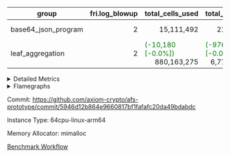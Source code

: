 | group | fri.log_blowup | total_cells_used | total_cycles | total_proof_time_ms |
| --- | --- | --- | --- | --- |
| base64_json_program | <div style='text-align: right'>2</div>  | <div style='text-align: right'>15,111,492</div>  | <div style='text-align: right'>217,347</div>  | <span style="color: green">(-11.0 [-0.4%])</span> <div style='text-align: right'>2,637.0</div>  |
| leaf_aggregation | <div style='text-align: right'>2</div>  | <span style="color: green">(-10,180 [-0.0%])</span> <div style='text-align: right'>880,163,275</div>  | <span style="color: green">(-976 [-0.0%])</span> <div style='text-align: right'>6,773,643</div>  | <span style="color: red">(+260.0 [+0.5%])</span> <div style='text-align: right'>50,273.0</div>  |


<details>
<summary>Detailed Metrics</summary>

| group | commit_exe_time_ms | execute_and_trace_gen_time_ms | execute_time_ms | fri.log_blowup | keygen_time_ms | num_segments | total_cells_used | total_cycles | total_proof_time_ms |
| --- | --- | --- | --- | --- | --- | --- | --- | --- | --- |
| base64_json_program | <div style='text-align: right'>13.0</div>  | <span style="color: green">(-3.0 [-0.6%])</span> <div style='text-align: right'>504.0</div>  | <span style="color: red">(+2.0 [+0.6%])</span> <div style='text-align: right'>317.0</div>  | <div style='text-align: right'>2</div>  | <span style="color: green">(-4.0 [-1.7%])</span> <div style='text-align: right'>233.0</div>  | <div style='text-align: right'>1</div>  | <div style='text-align: right'>15,111,492</div>  | <div style='text-align: right'>217,347</div>  | <span style="color: green">(-11.0 [-0.4%])</span> <div style='text-align: right'>2,637.0</div>  |
| leaf_aggregation |  |  |  | <div style='text-align: right'>2</div>  |  |  | <span style="color: green">(-10,180 [-0.0%])</span> <div style='text-align: right'>880,163,275</div>  | <span style="color: green">(-976 [-0.0%])</span> <div style='text-align: right'>6,773,643</div>  | <span style="color: red">(+260.0 [+0.5%])</span> <div style='text-align: right'>50,273.0</div>  |

| group | air_name | constraints | interactions | quotient_deg |
| --- | --- | --- | --- | --- |
| base64_json_program | ProgramAir | <div style='text-align: right'>4</div>  | <div style='text-align: right'>1</div>  | <div style='text-align: right'>1</div>  |
| base64_json_program | VmConnectorAir | <div style='text-align: right'>9</div>  | <div style='text-align: right'>3</div>  | <div style='text-align: right'>2</div>  |
| base64_json_program | PersistentBoundaryAir<8> | <div style='text-align: right'>6</div>  | <div style='text-align: right'>3</div>  | <div style='text-align: right'>2</div>  |
| base64_json_program | MemoryMerkleAir<8> | <div style='text-align: right'>40</div>  | <div style='text-align: right'>4</div>  | <div style='text-align: right'>2</div>  |
| base64_json_program | AccessAdapterAir<2> | <div style='text-align: right'>14</div>  | <div style='text-align: right'>5</div>  | <div style='text-align: right'>2</div>  |
| base64_json_program | AccessAdapterAir<4> | <div style='text-align: right'>14</div>  | <div style='text-align: right'>5</div>  | <div style='text-align: right'>2</div>  |
| base64_json_program | AccessAdapterAir<8> | <div style='text-align: right'>14</div>  | <div style='text-align: right'>5</div>  | <div style='text-align: right'>2</div>  |
| base64_json_program | AccessAdapterAir<16> | <div style='text-align: right'>14</div>  | <div style='text-align: right'>5</div>  | <div style='text-align: right'>2</div>  |
| base64_json_program | AccessAdapterAir<32> | <div style='text-align: right'>14</div>  | <div style='text-align: right'>5</div>  | <div style='text-align: right'>2</div>  |
| base64_json_program | AccessAdapterAir<64> | <div style='text-align: right'>14</div>  | <div style='text-align: right'>5</div>  | <div style='text-align: right'>2</div>  |
| base64_json_program | KeccakVmAir | <div style='text-align: right'>4,571</div>  | <div style='text-align: right'>321</div>  | <div style='text-align: right'>2</div>  |
| base64_json_program | VmAirWrapper<Rv32HintStoreAdapterAir, Rv32HintStoreCoreAir> | <div style='text-align: right'>17</div>  | <div style='text-align: right'>15</div>  | <div style='text-align: right'>2</div>  |
| base64_json_program | VmAirWrapper<Rv32MultAdapterAir, DivRemCoreAir<4, 8> | <div style='text-align: right'>88</div>  | <div style='text-align: right'>25</div>  | <div style='text-align: right'>2</div>  |
| base64_json_program | VmAirWrapper<Rv32MultAdapterAir, MulHCoreAir<4, 8> | <div style='text-align: right'>38</div>  | <div style='text-align: right'>24</div>  | <div style='text-align: right'>2</div>  |
| base64_json_program | VmAirWrapper<Rv32MultAdapterAir, MultiplicationCoreAir<4, 8> | <div style='text-align: right'>26</div>  | <div style='text-align: right'>19</div>  | <div style='text-align: right'>2</div>  |
| base64_json_program | RangeTupleCheckerAir<2> | <div style='text-align: right'>4</div>  | <div style='text-align: right'>1</div>  | <div style='text-align: right'>1</div>  |
| base64_json_program | VmAirWrapper<Rv32RdWriteAdapterAir, Rv32AuipcCoreAir> | <div style='text-align: right'>15</div>  | <div style='text-align: right'>11</div>  | <div style='text-align: right'>2</div>  |
| base64_json_program | VmAirWrapper<Rv32JalrAdapterAir, Rv32JalrCoreAir> | <div style='text-align: right'>20</div>  | <div style='text-align: right'>16</div>  | <div style='text-align: right'>2</div>  |
| base64_json_program | VmAirWrapper<Rv32CondRdWriteAdapterAir, Rv32JalLuiCoreAir> | <div style='text-align: right'>22</div>  | <div style='text-align: right'>10</div>  | <div style='text-align: right'>2</div>  |
| base64_json_program | VmAirWrapper<Rv32BranchAdapterAir, BranchLessThanCoreAir<4, 8> | <div style='text-align: right'>41</div>  | <div style='text-align: right'>13</div>  | <div style='text-align: right'>2</div>  |
| base64_json_program | VmAirWrapper<Rv32BranchAdapterAir, BranchEqualCoreAir<4> | <div style='text-align: right'>25</div>  | <div style='text-align: right'>11</div>  | <div style='text-align: right'>2</div>  |
| base64_json_program | VmAirWrapper<Rv32LoadStoreAdapterAir, LoadSignExtendCoreAir<4, 8> | <div style='text-align: right'>33</div>  | <div style='text-align: right'>18</div>  | <div style='text-align: right'>2</div>  |
| base64_json_program | VmAirWrapper<Rv32LoadStoreAdapterAir, LoadStoreCoreAir<4> | <div style='text-align: right'>38</div>  | <div style='text-align: right'>17</div>  | <div style='text-align: right'>2</div>  |
| base64_json_program | VmAirWrapper<Rv32BaseAluAdapterAir, ShiftCoreAir<4, 8> | <div style='text-align: right'>90</div>  | <div style='text-align: right'>23</div>  | <div style='text-align: right'>2</div>  |
| base64_json_program | VmAirWrapper<Rv32BaseAluAdapterAir, LessThanCoreAir<4, 8> | <div style='text-align: right'>39</div>  | <div style='text-align: right'>17</div>  | <div style='text-align: right'>2</div>  |
| base64_json_program | VmAirWrapper<Rv32BaseAluAdapterAir, BaseAluCoreAir<4, 8> | <div style='text-align: right'>43</div>  | <div style='text-align: right'>19</div>  | <div style='text-align: right'>2</div>  |
| base64_json_program | BitwiseOperationLookupAir<8> | <div style='text-align: right'>4</div>  | <div style='text-align: right'>2</div>  | <div style='text-align: right'>2</div>  |
| base64_json_program | PhantomAir | <div style='text-align: right'>5</div>  | <div style='text-align: right'>3</div>  | <div style='text-align: right'>2</div>  |
| base64_json_program | Poseidon2VmAir<BabyBearParameters> | <div style='text-align: right'>525</div>  | <div style='text-align: right'>32</div>  | <div style='text-align: right'>2</div>  |
| base64_json_program | VariableRangeCheckerAir | <div style='text-align: right'>4</div>  | <div style='text-align: right'>1</div>  | <div style='text-align: right'>1</div>  |

| group | chip_name | rows_used |
| --- | --- | --- |
| base64_json_program | ProgramChip | <div style='text-align: right'>19,570</div>  |
| base64_json_program | VmConnectorAir | <div style='text-align: right'>2</div>  |
| base64_json_program | Boundary | <div style='text-align: right'>5,176</div>  |
| base64_json_program | Merkle | <div style='text-align: right'>5,516</div>  |
| base64_json_program | AccessAdapter<8> | <div style='text-align: right'>5,176</div>  |
| base64_json_program | <Rv32HintStoreAdapterAir,Rv32HintStoreCoreAir> | <div style='text-align: right'>1,563</div>  |
| base64_json_program | <Rv32MultAdapterAir,MulHCoreAir<4, 8>> | <div style='text-align: right'>86</div>  |
| base64_json_program | <Rv32MultAdapterAir,MultiplicationCoreAir<4, 8>> | <div style='text-align: right'>116</div>  |
| base64_json_program | RangeTupleCheckerAir<2> | <div style='text-align: right'>524,288</div>  |
| base64_json_program | <Rv32RdWriteAdapterAir,Rv32AuipcCoreAir> | <div style='text-align: right'>1,331</div>  |
| base64_json_program | <Rv32JalrAdapterAir,Rv32JalrCoreAir> | <div style='text-align: right'>2,940</div>  |
| base64_json_program | <Rv32CondRdWriteAdapterAir,Rv32JalLuiCoreAir> | <div style='text-align: right'>5,003</div>  |
| base64_json_program | <Rv32BranchAdapterAir,BranchLessThanCoreAir<4, 8>> | <div style='text-align: right'>16,738</div>  |
| base64_json_program | <Rv32BranchAdapterAir,BranchEqualCoreAir<4>> | <div style='text-align: right'>27,336</div>  |
| base64_json_program | <Rv32LoadStoreAdapterAir,LoadSignExtendCoreAir<4, 8>> | <div style='text-align: right'>1,236</div>  |
| base64_json_program | <Rv32LoadStoreAdapterAir,LoadStoreCoreAir<4>> | <div style='text-align: right'>55,121</div>  |
| base64_json_program | <Rv32BaseAluAdapterAir,ShiftCoreAir<4, 8>> | <div style='text-align: right'>16,188</div>  |
| base64_json_program | <Rv32BaseAluAdapterAir,LessThanCoreAir<4, 8>> | <div style='text-align: right'>575</div>  |
| base64_json_program | <Rv32BaseAluAdapterAir,BaseAluCoreAir<4, 8>> | <div style='text-align: right'>89,109</div>  |
| base64_json_program | BitwiseOperationLookupAir<8> | <div style='text-align: right'>65,536</div>  |
| base64_json_program | PhantomAir | <div style='text-align: right'>5</div>  |
| base64_json_program | Poseidon2VmAir<BabyBearParameters> | <div style='text-align: right'>10,692</div>  |
| base64_json_program | VariableRangeCheckerAir | <div style='text-align: right'>262,144</div>  |

| group | dsl_ir | opcode | frequency |
| --- | --- | --- | --- |
| base64_json_program |  | ADD | <div style='text-align: right'>69,773</div>  |
| base64_json_program |  | AND | <div style='text-align: right'>10,124</div>  |
| base64_json_program |  | AUIPC | <div style='text-align: right'>1,331</div>  |
| base64_json_program |  | BEQ | <div style='text-align: right'>15,568</div>  |
| base64_json_program |  | BGE | <div style='text-align: right'>703</div>  |
| base64_json_program |  | BGEU | <div style='text-align: right'>6,863</div>  |
| base64_json_program |  | BLT | <div style='text-align: right'>3,354</div>  |
| base64_json_program |  | BLTU | <div style='text-align: right'>5,818</div>  |
| base64_json_program |  | BNE | <div style='text-align: right'>11,768</div>  |
| base64_json_program |  | HINT_STOREW | <div style='text-align: right'>1,563</div>  |
| base64_json_program |  | JAL | <div style='text-align: right'>3,685</div>  |
| base64_json_program |  | JALR | <div style='text-align: right'>2,940</div>  |
| base64_json_program |  | LOADB | <div style='text-align: right'>1,236</div>  |
| base64_json_program |  | LOADBU | <div style='text-align: right'>23,858</div>  |
| base64_json_program |  | LOADHU | <div style='text-align: right'>3</div>  |
| base64_json_program |  | LOADW | <div style='text-align: right'>13,465</div>  |
| base64_json_program |  | LUI | <div style='text-align: right'>1,318</div>  |
| base64_json_program |  | MUL | <div style='text-align: right'>116</div>  |
| base64_json_program |  | MULHU | <div style='text-align: right'>86</div>  |
| base64_json_program |  | OR | <div style='text-align: right'>7,608</div>  |
| base64_json_program |  | PHANTOM | <div style='text-align: right'>5</div>  |
| base64_json_program |  | SLL | <div style='text-align: right'>7,118</div>  |
| base64_json_program |  | SLT | <div style='text-align: right'>5</div>  |
| base64_json_program |  | SLTU | <div style='text-align: right'>570</div>  |
| base64_json_program |  | SRA | <div style='text-align: right'>8</div>  |
| base64_json_program |  | SRL | <div style='text-align: right'>9,062</div>  |
| base64_json_program |  | STOREB | <div style='text-align: right'>5,133</div>  |
| base64_json_program |  | STOREH | <div style='text-align: right'>10</div>  |
| base64_json_program |  | STOREW | <div style='text-align: right'>12,652</div>  |
| base64_json_program |  | SUB | <div style='text-align: right'>1,416</div>  |
| base64_json_program |  | XOR | <div style='text-align: right'>188</div>  |

| group | air_name | dsl_ir | opcode | cells_used |
| --- | --- | --- | --- | --- |
| base64_json_program | <Rv32BaseAluAdapterAir,BaseAluCoreAir<4, 8>> |  | ADD | <div style='text-align: right'>2,511,828</div>  |
| base64_json_program | AccessAdapter<8> |  | ADD | <div style='text-align: right'>85</div>  |
| base64_json_program | Boundary |  | ADD | <div style='text-align: right'>200</div>  |
| base64_json_program | Merkle |  | ADD | <div style='text-align: right'>128</div>  |
| base64_json_program | <Rv32BaseAluAdapterAir,BaseAluCoreAir<4, 8>> |  | AND | <div style='text-align: right'>364,464</div>  |
| base64_json_program | <Rv32RdWriteAdapterAir,Rv32AuipcCoreAir> |  | AUIPC | <div style='text-align: right'>27,951</div>  |
| base64_json_program | AccessAdapter<8> |  | AUIPC | <div style='text-align: right'>51</div>  |
| base64_json_program | Boundary |  | AUIPC | <div style='text-align: right'>120</div>  |
| base64_json_program | Merkle |  | AUIPC | <div style='text-align: right'>3,520</div>  |
| base64_json_program | <Rv32BranchAdapterAir,BranchEqualCoreAir<4>> |  | BEQ | <div style='text-align: right'>404,768</div>  |
| base64_json_program | <Rv32BranchAdapterAir,BranchLessThanCoreAir<4, 8>> |  | BGE | <div style='text-align: right'>22,496</div>  |
| base64_json_program | <Rv32BranchAdapterAir,BranchLessThanCoreAir<4, 8>> |  | BGEU | <div style='text-align: right'>219,616</div>  |
| base64_json_program | <Rv32BranchAdapterAir,BranchLessThanCoreAir<4, 8>> |  | BLT | <div style='text-align: right'>107,328</div>  |
| base64_json_program | <Rv32BranchAdapterAir,BranchLessThanCoreAir<4, 8>> |  | BLTU | <div style='text-align: right'>186,176</div>  |
| base64_json_program | <Rv32BranchAdapterAir,BranchEqualCoreAir<4>> |  | BNE | <div style='text-align: right'>305,968</div>  |
| base64_json_program | <Rv32HintStoreAdapterAir,Rv32HintStoreCoreAir> |  | HINT_STOREW | <div style='text-align: right'>40,638</div>  |
| base64_json_program | AccessAdapter<8> |  | HINT_STOREW | <div style='text-align: right'>13,277</div>  |
| base64_json_program | Boundary |  | HINT_STOREW | <div style='text-align: right'>31,240</div>  |
| base64_json_program | Merkle |  | HINT_STOREW | <div style='text-align: right'>49,984</div>  |
| base64_json_program | <Rv32CondRdWriteAdapterAir,Rv32JalLuiCoreAir> |  | JAL | <div style='text-align: right'>66,330</div>  |
| base64_json_program | <Rv32JalrAdapterAir,Rv32JalrCoreAir> |  | JALR | <div style='text-align: right'>82,320</div>  |
| base64_json_program | <Rv32LoadStoreAdapterAir,LoadSignExtendCoreAir<4, 8>> |  | LOADB | <div style='text-align: right'>43,260</div>  |
| base64_json_program | <Rv32LoadStoreAdapterAir,LoadStoreCoreAir<4>> |  | LOADBU | <div style='text-align: right'>954,320</div>  |
| base64_json_program | AccessAdapter<8> |  | LOADBU | <div style='text-align: right'>2,839</div>  |
| base64_json_program | Boundary |  | LOADBU | <div style='text-align: right'>6,680</div>  |
| base64_json_program | Merkle |  | LOADBU | <div style='text-align: right'>12,032</div>  |
| base64_json_program | <Rv32LoadStoreAdapterAir,LoadStoreCoreAir<4>> |  | LOADHU | <div style='text-align: right'>120</div>  |
| base64_json_program | <Rv32LoadStoreAdapterAir,LoadStoreCoreAir<4>> |  | LOADW | <div style='text-align: right'>538,600</div>  |
| base64_json_program | AccessAdapter<8> |  | LOADW | <div style='text-align: right'>1,921</div>  |
| base64_json_program | Boundary |  | LOADW | <div style='text-align: right'>4,520</div>  |
| base64_json_program | Merkle |  | LOADW | <div style='text-align: right'>12,352</div>  |
| base64_json_program | <Rv32CondRdWriteAdapterAir,Rv32JalLuiCoreAir> |  | LUI | <div style='text-align: right'>23,724</div>  |
| base64_json_program | AccessAdapter<8> |  | LUI | <div style='text-align: right'>17</div>  |
| base64_json_program | Boundary |  | LUI | <div style='text-align: right'>40</div>  |
| base64_json_program | <Rv32MultAdapterAir,MultiplicationCoreAir<4, 8>> |  | MUL | <div style='text-align: right'>3,596</div>  |
| base64_json_program | <Rv32MultAdapterAir,MulHCoreAir<4, 8>> |  | MULHU | <div style='text-align: right'>3,354</div>  |
| base64_json_program | <Rv32BaseAluAdapterAir,BaseAluCoreAir<4, 8>> |  | OR | <div style='text-align: right'>273,888</div>  |
| base64_json_program | PhantomAir |  | PHANTOM | <div style='text-align: right'>30</div>  |
| base64_json_program | <Rv32BaseAluAdapterAir,ShiftCoreAir<4, 8>> |  | SLL | <div style='text-align: right'>377,254</div>  |
| base64_json_program | <Rv32BaseAluAdapterAir,LessThanCoreAir<4, 8>> |  | SLT | <div style='text-align: right'>185</div>  |
| base64_json_program | <Rv32BaseAluAdapterAir,LessThanCoreAir<4, 8>> |  | SLTU | <div style='text-align: right'>21,090</div>  |
| base64_json_program | AccessAdapter<8> |  | SLTU | <div style='text-align: right'>17</div>  |
| base64_json_program | Boundary |  | SLTU | <div style='text-align: right'>40</div>  |
| base64_json_program | <Rv32BaseAluAdapterAir,ShiftCoreAir<4, 8>> |  | SRA | <div style='text-align: right'>424</div>  |
| base64_json_program | <Rv32BaseAluAdapterAir,ShiftCoreAir<4, 8>> |  | SRL | <div style='text-align: right'>480,286</div>  |
| base64_json_program | <Rv32LoadStoreAdapterAir,LoadStoreCoreAir<4>> |  | STOREB | <div style='text-align: right'>205,320</div>  |
| base64_json_program | AccessAdapter<8> |  | STOREB | <div style='text-align: right'>10,472</div>  |
| base64_json_program | Boundary |  | STOREB | <div style='text-align: right'>24,640</div>  |
| base64_json_program | Merkle |  | STOREB | <div style='text-align: right'>39,488</div>  |
| base64_json_program | <Rv32LoadStoreAdapterAir,LoadStoreCoreAir<4>> |  | STOREH | <div style='text-align: right'>400</div>  |
| base64_json_program | AccessAdapter<8> |  | STOREH | <div style='text-align: right'>17</div>  |
| base64_json_program | Boundary |  | STOREH | <div style='text-align: right'>40</div>  |
| base64_json_program | <Rv32LoadStoreAdapterAir,LoadStoreCoreAir<4>> |  | STOREW | <div style='text-align: right'>506,080</div>  |
| base64_json_program | AccessAdapter<8> |  | STOREW | <div style='text-align: right'>15,300</div>  |
| base64_json_program | Boundary |  | STOREW | <div style='text-align: right'>36,000</div>  |
| base64_json_program | Merkle |  | STOREW | <div style='text-align: right'>58,944</div>  |
| base64_json_program | <Rv32BaseAluAdapterAir,BaseAluCoreAir<4, 8>> |  | SUB | <div style='text-align: right'>50,976</div>  |
| base64_json_program | <Rv32BaseAluAdapterAir,BaseAluCoreAir<4, 8>> |  | XOR | <div style='text-align: right'>6,768</div>  |

| group | air_name | segment | cells | constraints | interactions | main_cols | perm_cols | prep_cols | quotient_deg | rows |
| --- | --- | --- | --- | --- | --- | --- | --- | --- | --- | --- |
| base64_json_program | ProgramAir | 0 | <div style='text-align: right'>589,824</div>  |  |  | <div style='text-align: right'>10</div>  | <div style='text-align: right'>8</div>  |  |  | <div style='text-align: right'>32,768</div>  |
| base64_json_program | VmConnectorAir | 0 | <div style='text-align: right'>32</div>  |  |  | <div style='text-align: right'>4</div>  | <div style='text-align: right'>12</div>  | <div style='text-align: right'>1</div>  |  | <div style='text-align: right'>2</div>  |
| base64_json_program | PersistentBoundaryAir<8> | 0 | <div style='text-align: right'>262,144</div>  |  |  | <div style='text-align: right'>20</div>  | <div style='text-align: right'>12</div>  |  |  | <div style='text-align: right'>8,192</div>  |
| base64_json_program | MemoryMerkleAir<8> | 0 | <div style='text-align: right'>425,984</div>  |  |  | <div style='text-align: right'>32</div>  | <div style='text-align: right'>20</div>  |  |  | <div style='text-align: right'>8,192</div>  |
| base64_json_program | AccessAdapterAir<8> | 0 | <div style='text-align: right'>335,872</div>  |  |  | <div style='text-align: right'>17</div>  | <div style='text-align: right'>24</div>  |  |  | <div style='text-align: right'>8,192</div>  |
| base64_json_program | KeccakVmAir | 0 | <div style='text-align: right'>4,452</div>  |  |  | <div style='text-align: right'>3,164</div>  | <div style='text-align: right'>1,288</div>  |  |  | <div style='text-align: right'>1</div>  |
| base64_json_program | VmAirWrapper<Rv32HintStoreAdapterAir, Rv32HintStoreCoreAir> | 0 | <div style='text-align: right'>126,976</div>  |  |  | <div style='text-align: right'>26</div>  | <div style='text-align: right'>36</div>  |  |  | <div style='text-align: right'>2,048</div>  |
| base64_json_program | VmAirWrapper<Rv32MultAdapterAir, MulHCoreAir<4, 8> | 0 | <div style='text-align: right'>17,792</div>  |  |  | <div style='text-align: right'>39</div>  | <div style='text-align: right'>100</div>  |  |  | <div style='text-align: right'>128</div>  |
| base64_json_program | VmAirWrapper<Rv32MultAdapterAir, MultiplicationCoreAir<4, 8> | 0 | <div style='text-align: right'>14,208</div>  |  |  | <div style='text-align: right'>31</div>  | <div style='text-align: right'>80</div>  |  |  | <div style='text-align: right'>128</div>  |
| base64_json_program | RangeTupleCheckerAir<2> | 0 | <div style='text-align: right'>4,718,592</div>  |  |  | <div style='text-align: right'>1</div>  | <div style='text-align: right'>8</div>  | <div style='text-align: right'>2</div>  |  | <div style='text-align: right'>524,288</div>  |
| base64_json_program | VmAirWrapper<Rv32RdWriteAdapterAir, Rv32AuipcCoreAir> | 0 | <div style='text-align: right'>100,352</div>  |  |  | <div style='text-align: right'>21</div>  | <div style='text-align: right'>28</div>  |  |  | <div style='text-align: right'>2,048</div>  |
| base64_json_program | VmAirWrapper<Rv32JalrAdapterAir, Rv32JalrCoreAir> | 0 | <div style='text-align: right'>262,144</div>  |  |  | <div style='text-align: right'>28</div>  | <div style='text-align: right'>36</div>  |  |  | <div style='text-align: right'>4,096</div>  |
| base64_json_program | VmAirWrapper<Rv32CondRdWriteAdapterAir, Rv32JalLuiCoreAir> | 0 | <div style='text-align: right'>507,904</div>  |  |  | <div style='text-align: right'>18</div>  | <div style='text-align: right'>44</div>  |  |  | <div style='text-align: right'>8,192</div>  |
| base64_json_program | VmAirWrapper<Rv32BranchAdapterAir, BranchLessThanCoreAir<4, 8> | 0 | <div style='text-align: right'>2,883,584</div>  |  |  | <div style='text-align: right'>32</div>  | <div style='text-align: right'>56</div>  |  |  | <div style='text-align: right'>32,768</div>  |
| base64_json_program | VmAirWrapper<Rv32BranchAdapterAir, BranchEqualCoreAir<4> | 0 | <div style='text-align: right'>2,424,832</div>  |  |  | <div style='text-align: right'>26</div>  | <div style='text-align: right'>48</div>  |  |  | <div style='text-align: right'>32,768</div>  |
| base64_json_program | VmAirWrapper<Rv32LoadStoreAdapterAir, LoadSignExtendCoreAir<4, 8> | 0 | <div style='text-align: right'>227,328</div>  |  |  | <div style='text-align: right'>35</div>  | <div style='text-align: right'>76</div>  |  |  | <div style='text-align: right'>2,048</div>  |
| base64_json_program | VmAirWrapper<Rv32LoadStoreAdapterAir, LoadStoreCoreAir<4> | 0 | <div style='text-align: right'>7,340,032</div>  |  |  | <div style='text-align: right'>40</div>  | <div style='text-align: right'>72</div>  |  |  | <div style='text-align: right'>65,536</div>  |
| base64_json_program | VmAirWrapper<Rv32BaseAluAdapterAir, ShiftCoreAir<4, 8> | 0 | <div style='text-align: right'>1,720,320</div>  |  |  | <div style='text-align: right'>53</div>  | <div style='text-align: right'>52</div>  |  |  | <div style='text-align: right'>16,384</div>  |
| base64_json_program | VmAirWrapper<Rv32BaseAluAdapterAir, LessThanCoreAir<4, 8> | 0 | <div style='text-align: right'>78,848</div>  |  |  | <div style='text-align: right'>37</div>  | <div style='text-align: right'>40</div>  |  |  | <div style='text-align: right'>1,024</div>  |
| base64_json_program | VmAirWrapper<Rv32BaseAluAdapterAir, BaseAluCoreAir<4, 8> | 0 | <div style='text-align: right'>15,204,352</div>  |  |  | <div style='text-align: right'>36</div>  | <div style='text-align: right'>80</div>  |  |  | <div style='text-align: right'>131,072</div>  |
| base64_json_program | BitwiseOperationLookupAir<8> | 0 | <div style='text-align: right'>655,360</div>  |  |  | <div style='text-align: right'>2</div>  | <div style='text-align: right'>8</div>  | <div style='text-align: right'>3</div>  |  | <div style='text-align: right'>65,536</div>  |
| base64_json_program | PhantomAir | 0 | <div style='text-align: right'>144</div>  |  |  | <div style='text-align: right'>6</div>  | <div style='text-align: right'>12</div>  |  |  | <div style='text-align: right'>8</div>  |
| base64_json_program | Poseidon2VmAir<BabyBearParameters> | 0 | <div style='text-align: right'>10,272,768</div>  |  |  | <div style='text-align: right'>559</div>  | <div style='text-align: right'>68</div>  |  |  | <div style='text-align: right'>16,384</div>  |
| base64_json_program | VariableRangeCheckerAir | 0 | <div style='text-align: right'>2,359,296</div>  |  |  | <div style='text-align: right'>1</div>  | <div style='text-align: right'>8</div>  | <div style='text-align: right'>2</div>  |  | <div style='text-align: right'>262,144</div>  |
| leaf_aggregation | ProgramAir | 0 | <div style='text-align: right'>9,437,184</div>  | <div style='text-align: right'>4</div>  | <div style='text-align: right'>1</div>  | <div style='text-align: right'>10</div>  | <div style='text-align: right'>8</div>  |  | <div style='text-align: right'>1</div>  | <div style='text-align: right'>524,288</div>  |
| leaf_aggregation | VmConnectorAir | 0 | <div style='text-align: right'>24</div>  | <div style='text-align: right'>8</div>  | <div style='text-align: right'>3</div>  | <div style='text-align: right'>4</div>  | <div style='text-align: right'>8</div>  | <div style='text-align: right'>1</div>  | <div style='text-align: right'>4</div>  | <div style='text-align: right'>2</div>  |
| leaf_aggregation | PersistentBoundaryAir<8> | 0 | <div style='text-align: right'>14,680,064</div>  | <div style='text-align: right'>5</div>  | <div style='text-align: right'>3</div>  | <div style='text-align: right'>20</div>  | <div style='text-align: right'>8</div>  |  | <div style='text-align: right'>4</div>  | <div style='text-align: right'>524,288</div>  |
| leaf_aggregation | MemoryMerkleAir<8> | 0 | <div style='text-align: right'>46,137,344</div>  | <div style='text-align: right'>38</div>  | <div style='text-align: right'>4</div>  | <div style='text-align: right'>32</div>  | <div style='text-align: right'>12</div>  |  | <div style='text-align: right'>4</div>  | <div style='text-align: right'>1,048,576</div>  |
| leaf_aggregation | AccessAdapterAir<2> | 0 | <div style='text-align: right'>56,623,104</div>  | <div style='text-align: right'>12</div>  | <div style='text-align: right'>5</div>  | <div style='text-align: right'>11</div>  | <div style='text-align: right'>16</div>  |  | <div style='text-align: right'>4</div>  | <div style='text-align: right'>2,097,152</div>  |
| leaf_aggregation | AccessAdapterAir<4> | 0 | <div style='text-align: right'>30,408,704</div>  | <div style='text-align: right'>12</div>  | <div style='text-align: right'>5</div>  | <div style='text-align: right'>13</div>  | <div style='text-align: right'>16</div>  |  | <div style='text-align: right'>4</div>  | <div style='text-align: right'>1,048,576</div>  |
| leaf_aggregation | AccessAdapterAir<8> | 0 | <div style='text-align: right'>17,301,504</div>  | <div style='text-align: right'>12</div>  | <div style='text-align: right'>5</div>  | <div style='text-align: right'>17</div>  | <div style='text-align: right'>16</div>  |  | <div style='text-align: right'>4</div>  | <div style='text-align: right'>524,288</div>  |
| leaf_aggregation | Poseidon2VmAir<BabyBearParameters> | 0 | <div style='text-align: right'>623,902,720</div>  | <div style='text-align: right'>517</div>  | <div style='text-align: right'>32</div>  | <div style='text-align: right'>559</div>  | <div style='text-align: right'>36</div>  |  | <div style='text-align: right'>4</div>  | <div style='text-align: right'>1,048,576</div>  |
| leaf_aggregation | FriReducedOpeningAir | 0 | <div style='text-align: right'>146,800,640</div>  | <div style='text-align: right'>59</div>  | <div style='text-align: right'>35</div>  | <div style='text-align: right'>64</div>  | <div style='text-align: right'>76</div>  |  | <div style='text-align: right'>4</div>  | <div style='text-align: right'>1,048,576</div>  |
| leaf_aggregation | VmAirWrapper<NativeVectorizedAdapterAir<4>, FieldExtensionCoreAir> | 0 | <div style='text-align: right'>7,864,320</div>  | <div style='text-align: right'>23</div>  | <div style='text-align: right'>15</div>  | <div style='text-align: right'>40</div>  | <div style='text-align: right'>20</div>  |  | <div style='text-align: right'>4</div>  | <div style='text-align: right'>131,072</div>  |
| leaf_aggregation | VmAirWrapper<NativeAdapterAir<2, 1>, FieldArithmeticCoreAir> | 0 | <div style='text-align: right'>209,715,200</div>  | <div style='text-align: right'>23</div>  | <div style='text-align: right'>15</div>  | <div style='text-align: right'>30</div>  | <div style='text-align: right'>20</div>  |  | <div style='text-align: right'>4</div>  | <div style='text-align: right'>4,194,304</div>  |
| leaf_aggregation | VmAirWrapper<JalNativeAdapterAir, JalCoreAir> | 0 | <div style='text-align: right'>2,883,584</div>  | <div style='text-align: right'>6</div>  | <div style='text-align: right'>7</div>  | <div style='text-align: right'>10</div>  | <div style='text-align: right'>12</div>  |  | <div style='text-align: right'>4</div>  | <div style='text-align: right'>131,072</div>  |
| leaf_aggregation | VmAirWrapper<BranchNativeAdapterAir, BranchEqualCoreAir<1> | 0 | <div style='text-align: right'>106,954,752</div>  | <div style='text-align: right'>23</div>  | <div style='text-align: right'>11</div>  | <div style='text-align: right'>23</div>  | <div style='text-align: right'>28</div>  |  | <div style='text-align: right'>2</div>  | <div style='text-align: right'>2,097,152</div>  |
| leaf_aggregation | VmAirWrapper<NativeLoadStoreAdapterAir<1>, KernelLoadStoreCoreAir<1> | 0 | <div style='text-align: right'>136,314,880</div>  | <div style='text-align: right'>31</div>  | <div style='text-align: right'>19</div>  | <div style='text-align: right'>41</div>  | <div style='text-align: right'>24</div>  |  | <div style='text-align: right'>4</div>  | <div style='text-align: right'>2,097,152</div>  |
| leaf_aggregation | PhantomAir | 0 | <div style='text-align: right'>14,680,064</div>  | <div style='text-align: right'>4</div>  | <div style='text-align: right'>3</div>  | <div style='text-align: right'>6</div>  | <div style='text-align: right'>8</div>  |  | <div style='text-align: right'>4</div>  | <div style='text-align: right'>1,048,576</div>  |
| leaf_aggregation | VariableRangeCheckerAir | 0 | <div style='text-align: right'>2,359,296</div>  | <div style='text-align: right'>4</div>  | <div style='text-align: right'>1</div>  | <div style='text-align: right'>1</div>  | <div style='text-align: right'>8</div>  | <div style='text-align: right'>2</div>  | <div style='text-align: right'>1</div>  | <div style='text-align: right'>262,144</div>  |

| group | segment | commit_exe_time_ms | execute_and_trace_gen_time_ms | execute_time_ms | fri.log_blowup | keygen_time_ms | num_segments | stark_prove_excluding_trace_time_ms | total_cells | total_cells_used | total_cycles | verify_program_compile_ms |
| --- | --- | --- | --- | --- | --- | --- | --- | --- | --- | --- | --- | --- |
| base64_json_program | 0 |  | <span style="color: red">(+1.0 [+0.6%])</span> <div style='text-align: right'>168.0</div>  |  |  |  |  | <span style="color: green">(-9.0 [-0.5%])</span> <div style='text-align: right'>1,965.0</div>  | <div style='text-align: right'>50,533,140</div>  |  |  |  |
| leaf_aggregation | 0 | <span style="color: red">(+6.0 [+3.6%])</span> <div style='text-align: right'>175.0</div>  | <span style="color: red">(+122.0 [+1.2%])</span> <div style='text-align: right'>9,942.0</div>  | <span style="color: green">(-45.0 [-0.3%])</span> <div style='text-align: right'>13,743.0</div>  | <div style='text-align: right'>2</div>  | <span style="color: red">(+3.0 [+4.0%])</span> <div style='text-align: right'>78.0</div>  | <div style='text-align: right'>1</div>  | <span style="color: red">(+138.0 [+0.3%])</span> <div style='text-align: right'>40,331.0</div>  | <div style='text-align: right'>1,465,057,304</div>  | <span style="color: green">(-10,180 [-0.0%])</span> <div style='text-align: right'>880,163,275</div>  | <span style="color: green">(-976 [-0.0%])</span> <div style='text-align: right'>6,773,643</div>  | <span style="color: red">(+334.0 [+0.5%])</span> <div style='text-align: right'>74,292.0</div>  |

| group | chip_name | segment | rows_used |
| --- | --- | --- | --- |
| leaf_aggregation | ProgramChip | 0 | <div style='text-align: right'>305,114</div>  |
| leaf_aggregation | VmConnectorAir | 0 | <div style='text-align: right'>2</div>  |
| leaf_aggregation | Boundary | 0 | <div style='text-align: right'>405,974</div>  |
| leaf_aggregation | Merkle | 0 | <div style='text-align: right'>593,158</div>  |
| leaf_aggregation | AccessAdapter<2> | 0 | <span style="color: green">(-24 [-0.0%])</span> <div style='text-align: right'>1,324,686</div>  |
| leaf_aggregation | AccessAdapter<4> | 0 | <span style="color: green">(-12 [-0.0%])</span> <div style='text-align: right'>695,690</div>  |
| leaf_aggregation | AccessAdapter<8> | 0 | <div style='text-align: right'>475,460</div>  |
| leaf_aggregation | Poseidon2VmAir<BabyBearParameters> | 0 | <div style='text-align: right'>999,132</div>  |
| leaf_aggregation | FriReducedOpeningAir | 0 | <div style='text-align: right'>550,368</div>  |
| leaf_aggregation | <NativeVectorizedAdapterAir<4>,FieldExtensionCoreAir> | 0 | <div style='text-align: right'>106,391</div>  |
| leaf_aggregation | <NativeAdapterAir<2, 1>,FieldArithmeticCoreAir> | 0 | <div style='text-align: right'>2,619,349</div>  |
| leaf_aggregation | <JalNativeAdapterAir,JalCoreAir> | 0 | <span style="color: green">(-976 [-1.2%])</span> <div style='text-align: right'>82,098</div>  |
| leaf_aggregation | <BranchNativeAdapterAir,BranchEqualCoreAir<1>> | 0 | <div style='text-align: right'>1,362,708</div>  |
| leaf_aggregation | <NativeLoadStoreAdapterAir<1>,KernelLoadStoreCoreAir<1>> | 0 | <div style='text-align: right'>1,922,916</div>  |
| leaf_aggregation | PhantomAir | 0 | <div style='text-align: right'>621,078</div>  |
| leaf_aggregation | VariableRangeCheckerAir | 0 | <div style='text-align: right'>262,144</div>  |

| group | dsl_ir | opcode | segment | frequency |
| --- | --- | --- | --- | --- |
| leaf_aggregation |  | ADD | 0 | <div style='text-align: right'>2,356,149</div>  |
| leaf_aggregation |  | BBE4DIV | 0 | <div style='text-align: right'>7,254</div>  |
| leaf_aggregation |  | BBE4MUL | 0 | <div style='text-align: right'>36,463</div>  |
| leaf_aggregation |  | BEQ | 0 | <div style='text-align: right'>17,774</div>  |
| leaf_aggregation |  | BNE | 0 | <div style='text-align: right'>1,344,934</div>  |
| leaf_aggregation |  | COMP_POS2 | 0 | <div style='text-align: right'>16,380</div>  |
| leaf_aggregation |  | DIV | 0 | <div style='text-align: right'>156</div>  |
| leaf_aggregation |  | FE4ADD | 0 | <div style='text-align: right'>46,074</div>  |
| leaf_aggregation |  | FE4SUB | 0 | <div style='text-align: right'>16,600</div>  |
| leaf_aggregation |  | FRI_REDUCED_OPENING | 0 | <div style='text-align: right'>6,342</div>  |
| leaf_aggregation |  | JAL | 0 | <span style="color: green">(-976 [-1.2%])</span> <div style='text-align: right'>82,098</div>  |
| leaf_aggregation |  | LOADW | 0 | <div style='text-align: right'>192,563</div>  |
| leaf_aggregation |  | LOADW2 | 0 | <div style='text-align: right'>612,893</div>  |
| leaf_aggregation |  | MUL | 0 | <div style='text-align: right'>185,481</div>  |
| leaf_aggregation |  | PERM_POS2 | 0 | <div style='text-align: right'>36,381</div>  |
| leaf_aggregation |  | PHANTOM | 0 | <div style='text-align: right'>621,078</div>  |
| leaf_aggregation |  | SHINTW | 0 | <div style='text-align: right'>479,323</div>  |
| leaf_aggregation |  | STOREW | 0 | <div style='text-align: right'>247,198</div>  |
| leaf_aggregation |  | STOREW2 | 0 | <div style='text-align: right'>390,939</div>  |
| leaf_aggregation |  | SUB | 0 | <div style='text-align: right'>77,563</div>  |

| group | air_name | dsl_ir | opcode | segment | cells_used |
| --- | --- | --- | --- | --- | --- |
| leaf_aggregation | <NativeAdapterAir<2, 1>,FieldArithmeticCoreAir> |  | ADD | 0 | <div style='text-align: right'>70,684,470</div>  |
| leaf_aggregation | AccessAdapter<2> |  | ADD | 0 | <span style="color: green">(-132 [-0.0%])</span> <div style='text-align: right'>969,947</div>  |
| leaf_aggregation | AccessAdapter<4> |  | ADD | 0 | <span style="color: green">(-78 [-0.0%])</span> <div style='text-align: right'>573,352</div>  |
| leaf_aggregation | AccessAdapter<8> |  | ADD | 0 | <div style='text-align: right'>288,983</div>  |
| leaf_aggregation | Boundary |  | ADD | 0 | <div style='text-align: right'>679,960</div>  |
| leaf_aggregation | Merkle |  | ADD | 0 | <div style='text-align: right'>2,011,840</div>  |
| leaf_aggregation | <NativeVectorizedAdapterAir<4>,FieldExtensionCoreAir> |  | BBE4DIV | 0 | <div style='text-align: right'>290,160</div>  |
| leaf_aggregation | AccessAdapter<2> |  | BBE4DIV | 0 | <div style='text-align: right'>143,660</div>  |
| leaf_aggregation | AccessAdapter<4> |  | BBE4DIV | 0 | <div style='text-align: right'>84,890</div>  |
| leaf_aggregation | AccessAdapter<8> |  | BBE4DIV | 0 | <div style='text-align: right'>34</div>  |
| leaf_aggregation | Boundary |  | BBE4DIV | 0 | <div style='text-align: right'>80</div>  |
| leaf_aggregation | Merkle |  | BBE4DIV | 0 | <div style='text-align: right'>384</div>  |
| leaf_aggregation | <NativeVectorizedAdapterAir<4>,FieldExtensionCoreAir> |  | BBE4MUL | 0 | <div style='text-align: right'>1,458,520</div>  |
| leaf_aggregation | AccessAdapter<2> |  | BBE4MUL | 0 | <span style="color: green">(-132 [-0.0%])</span> <div style='text-align: right'>567,776</div>  |
| leaf_aggregation | AccessAdapter<4> |  | BBE4MUL | 0 | <span style="color: green">(-78 [-0.0%])</span> <div style='text-align: right'>335,504</div>  |
| leaf_aggregation | AccessAdapter<8> |  | BBE4MUL | 0 | <div style='text-align: right'>395,947</div>  |
| leaf_aggregation | Boundary |  | BBE4MUL | 0 | <div style='text-align: right'>931,640</div>  |
| leaf_aggregation | Merkle |  | BBE4MUL | 0 | <div style='text-align: right'>459,904</div>  |
| leaf_aggregation | <BranchNativeAdapterAir,BranchEqualCoreAir<1>> |  | BEQ | 0 | <div style='text-align: right'>408,802</div>  |
| leaf_aggregation | <BranchNativeAdapterAir,BranchEqualCoreAir<1>> |  | BNE | 0 | <div style='text-align: right'>30,933,482</div>  |
| leaf_aggregation | AccessAdapter<2> |  | BNE | 0 | <div style='text-align: right'>1,474</div>  |
| leaf_aggregation | AccessAdapter<4> |  | BNE | 0 | <div style='text-align: right'>871</div>  |
| leaf_aggregation | AccessAdapter<2> |  | COMP_POS2 | 0 | <div style='text-align: right'>648,648</div>  |
| leaf_aggregation | AccessAdapter<4> |  | COMP_POS2 | 0 | <div style='text-align: right'>383,292</div>  |
| leaf_aggregation | AccessAdapter<8> |  | COMP_POS2 | 0 | <div style='text-align: right'>250,614</div>  |
| leaf_aggregation | Poseidon2VmAir<BabyBearParameters> |  | COMP_POS2 | 0 | <div style='text-align: right'>9,156,420</div>  |
| leaf_aggregation | <NativeAdapterAir<2, 1>,FieldArithmeticCoreAir> |  | DIV | 0 | <div style='text-align: right'>4,680</div>  |
| leaf_aggregation | <NativeVectorizedAdapterAir<4>,FieldExtensionCoreAir> |  | FE4ADD | 0 | <div style='text-align: right'>1,842,960</div>  |
| leaf_aggregation | AccessAdapter<2> |  | FE4ADD | 0 | <div style='text-align: right'>638,022</div>  |
| leaf_aggregation | AccessAdapter<4> |  | FE4ADD | 0 | <div style='text-align: right'>377,013</div>  |
| leaf_aggregation | AccessAdapter<8> |  | FE4ADD | 0 | <div style='text-align: right'>525,385</div>  |
| leaf_aggregation | Boundary |  | FE4ADD | 0 | <div style='text-align: right'>1,236,200</div>  |
| leaf_aggregation | Merkle |  | FE4ADD | 0 | <div style='text-align: right'>2,383,552</div>  |
| leaf_aggregation | <NativeVectorizedAdapterAir<4>,FieldExtensionCoreAir> |  | FE4SUB | 0 | <div style='text-align: right'>664,000</div>  |
| leaf_aggregation | AccessAdapter<2> |  | FE4SUB | 0 | <div style='text-align: right'>251,790</div>  |
| leaf_aggregation | AccessAdapter<4> |  | FE4SUB | 0 | <div style='text-align: right'>148,785</div>  |
| leaf_aggregation | AccessAdapter<8> |  | FE4SUB | 0 | <div style='text-align: right'>221,697</div>  |
| leaf_aggregation | Boundary |  | FE4SUB | 0 | <div style='text-align: right'>521,640</div>  |
| leaf_aggregation | Merkle |  | FE4SUB | 0 | <div style='text-align: right'>252,160</div>  |
| leaf_aggregation | AccessAdapter<2> |  | FRI_REDUCED_OPENING | 0 | <div style='text-align: right'>378,840</div>  |
| leaf_aggregation | AccessAdapter<4> |  | FRI_REDUCED_OPENING | 0 | <div style='text-align: right'>223,860</div>  |
| leaf_aggregation | FriReducedOpeningAir |  | FRI_REDUCED_OPENING | 0 | <div style='text-align: right'>35,223,552</div>  |
| leaf_aggregation | <JalNativeAdapterAir,JalCoreAir> |  | JAL | 0 | <span style="color: green">(-9,760 [-1.2%])</span> <div style='text-align: right'>820,980</div>  |
| leaf_aggregation | AccessAdapter<2> |  | JAL | 0 | <div style='text-align: right'>506</div>  |
| leaf_aggregation | AccessAdapter<4> |  | JAL | 0 | <div style='text-align: right'>598</div>  |
| leaf_aggregation | <NativeLoadStoreAdapterAir<1>,KernelLoadStoreCoreAir<1>> |  | LOADW | 0 | <div style='text-align: right'>7,895,083</div>  |
| leaf_aggregation | AccessAdapter<2> |  | LOADW | 0 | <div style='text-align: right'>720,962</div>  |
| leaf_aggregation | AccessAdapter<4> |  | LOADW | 0 | <div style='text-align: right'>389,298</div>  |
| leaf_aggregation | AccessAdapter<8> |  | LOADW | 0 | <div style='text-align: right'>124,712</div>  |
| leaf_aggregation | Boundary |  | LOADW | 0 | <div style='text-align: right'>248,080</div>  |
| leaf_aggregation | Merkle |  | LOADW | 0 | <div style='text-align: right'>397,824</div>  |
| leaf_aggregation | <NativeLoadStoreAdapterAir<1>,KernelLoadStoreCoreAir<1>> |  | LOADW2 | 0 | <div style='text-align: right'>25,128,613</div>  |
| leaf_aggregation | AccessAdapter<2> |  | LOADW2 | 0 | <div style='text-align: right'>55,231</div>  |
| leaf_aggregation | AccessAdapter<4> |  | LOADW2 | 0 | <div style='text-align: right'>32,773</div>  |
| leaf_aggregation | AccessAdapter<8> |  | LOADW2 | 0 | <div style='text-align: right'>1,275</div>  |
| leaf_aggregation | Boundary |  | LOADW2 | 0 | <div style='text-align: right'>1,880</div>  |
| leaf_aggregation | Merkle |  | LOADW2 | 0 | <div style='text-align: right'>2,816</div>  |
| leaf_aggregation | <NativeAdapterAir<2, 1>,FieldArithmeticCoreAir> |  | MUL | 0 | <div style='text-align: right'>5,564,430</div>  |
| leaf_aggregation | AccessAdapter<2> |  | MUL | 0 | <div style='text-align: right'>76,252</div>  |
| leaf_aggregation | AccessAdapter<4> |  | MUL | 0 | <div style='text-align: right'>49,114</div>  |
| leaf_aggregation | AccessAdapter<8> |  | MUL | 0 | <div style='text-align: right'>42,789</div>  |
| leaf_aggregation | Boundary |  | MUL | 0 | <div style='text-align: right'>100,680</div>  |
| leaf_aggregation | Merkle |  | MUL | 0 | <div style='text-align: right'>168,896</div>  |
| leaf_aggregation | AccessAdapter<2> |  | PERM_POS2 | 0 | <div style='text-align: right'>1,706,584</div>  |
| leaf_aggregation | AccessAdapter<4> |  | PERM_POS2 | 0 | <div style='text-align: right'>1,009,801</div>  |
| leaf_aggregation | AccessAdapter<8> |  | PERM_POS2 | 0 | <div style='text-align: right'>665,618</div>  |
| leaf_aggregation | Poseidon2VmAir<BabyBearParameters> |  | PERM_POS2 | 0 | <div style='text-align: right'>20,336,979</div>  |
| leaf_aggregation | PhantomAir |  | PHANTOM | 0 | <div style='text-align: right'>3,726,468</div>  |
| leaf_aggregation | <NativeLoadStoreAdapterAir<1>,KernelLoadStoreCoreAir<1>> |  | SHINTW | 0 | <div style='text-align: right'>19,652,243</div>  |
| leaf_aggregation | AccessAdapter<2> |  | SHINTW | 0 | <div style='text-align: right'>2,778,094</div>  |
| leaf_aggregation | AccessAdapter<4> |  | SHINTW | 0 | <div style='text-align: right'>1,809,470</div>  |
| leaf_aggregation | AccessAdapter<8> |  | SHINTW | 0 | <div style='text-align: right'>1,431,298</div>  |
| leaf_aggregation | Boundary |  | SHINTW | 0 | <div style='text-align: right'>3,367,760</div>  |
| leaf_aggregation | Merkle |  | SHINTW | 0 | <div style='text-align: right'>9,614,336</div>  |
| leaf_aggregation | <NativeLoadStoreAdapterAir<1>,KernelLoadStoreCoreAir<1>> |  | STOREW | 0 | <div style='text-align: right'>10,135,118</div>  |
| leaf_aggregation | AccessAdapter<2> |  | STOREW | 0 | <div style='text-align: right'>576,422</div>  |
| leaf_aggregation | AccessAdapter<4> |  | STOREW | 0 | <div style='text-align: right'>354,562</div>  |
| leaf_aggregation | AccessAdapter<8> |  | STOREW | 0 | <div style='text-align: right'>238,833</div>  |
| leaf_aggregation | Boundary |  | STOREW | 0 | <div style='text-align: right'>561,960</div>  |
| leaf_aggregation | Merkle |  | STOREW | 0 | <div style='text-align: right'>2,795,328</div>  |
| leaf_aggregation | <NativeLoadStoreAdapterAir<1>,KernelLoadStoreCoreAir<1>> |  | STOREW2 | 0 | <div style='text-align: right'>16,028,499</div>  |
| leaf_aggregation | AccessAdapter<2> |  | STOREW2 | 0 | <div style='text-align: right'>2,021,558</div>  |
| leaf_aggregation | AccessAdapter<4> |  | STOREW2 | 0 | <div style='text-align: right'>1,211,964</div>  |
| leaf_aggregation | AccessAdapter<8> |  | STOREW2 | 0 | <div style='text-align: right'>748,510</div>  |
| leaf_aggregation | Boundary |  | STOREW2 | 0 | <div style='text-align: right'>417,960</div>  |
| leaf_aggregation | Merkle |  | STOREW2 | 0 | <div style='text-align: right'>811,264</div>  |
| leaf_aggregation | <NativeAdapterAir<2, 1>,FieldArithmeticCoreAir> |  | SUB | 0 | <div style='text-align: right'>2,326,890</div>  |
| leaf_aggregation | AccessAdapter<2> |  | SUB | 0 | <div style='text-align: right'>85,327</div>  |
| leaf_aggregation | AccessAdapter<4> |  | SUB | 0 | <div style='text-align: right'>99,983</div>  |
| leaf_aggregation | AccessAdapter<8> |  | SUB | 0 | <div style='text-align: right'>21,947</div>  |
| leaf_aggregation | Boundary |  | SUB | 0 | <div style='text-align: right'>51,640</div>  |
| leaf_aggregation | Merkle |  | SUB | 0 | <div style='text-align: right'>82,688</div>  |

</details>



<details>
<summary>Flamegraphs</summary>

[![](https://axiom-public-data-sandbox-us-east-1.s3.us-east-1.amazonaws.com/benchmark/github/flamegraphs/5946d12b864e9660817bf1fafafc20da49bdabdc/base64_json-2-2-64cpu-linux-arm64-mimalloc-base64_json_program.dsl_ir.opcode.air_name.cells_used.reverse.svg)](https://axiom-public-data-sandbox-us-east-1.s3.us-east-1.amazonaws.com/benchmark/github/flamegraphs/5946d12b864e9660817bf1fafafc20da49bdabdc/base64_json-2-2-64cpu-linux-arm64-mimalloc-base64_json_program.dsl_ir.opcode.air_name.cells_used.reverse.svg)
[![](https://axiom-public-data-sandbox-us-east-1.s3.us-east-1.amazonaws.com/benchmark/github/flamegraphs/5946d12b864e9660817bf1fafafc20da49bdabdc/base64_json-2-2-64cpu-linux-arm64-mimalloc-base64_json_program.dsl_ir.opcode.air_name.cells_used.svg)](https://axiom-public-data-sandbox-us-east-1.s3.us-east-1.amazonaws.com/benchmark/github/flamegraphs/5946d12b864e9660817bf1fafafc20da49bdabdc/base64_json-2-2-64cpu-linux-arm64-mimalloc-base64_json_program.dsl_ir.opcode.air_name.cells_used.svg)
[![](https://axiom-public-data-sandbox-us-east-1.s3.us-east-1.amazonaws.com/benchmark/github/flamegraphs/5946d12b864e9660817bf1fafafc20da49bdabdc/base64_json-2-2-64cpu-linux-arm64-mimalloc-base64_json_program.dsl_ir.opcode.frequency.reverse.svg)](https://axiom-public-data-sandbox-us-east-1.s3.us-east-1.amazonaws.com/benchmark/github/flamegraphs/5946d12b864e9660817bf1fafafc20da49bdabdc/base64_json-2-2-64cpu-linux-arm64-mimalloc-base64_json_program.dsl_ir.opcode.frequency.reverse.svg)
[![](https://axiom-public-data-sandbox-us-east-1.s3.us-east-1.amazonaws.com/benchmark/github/flamegraphs/5946d12b864e9660817bf1fafafc20da49bdabdc/base64_json-2-2-64cpu-linux-arm64-mimalloc-base64_json_program.dsl_ir.opcode.frequency.svg)](https://axiom-public-data-sandbox-us-east-1.s3.us-east-1.amazonaws.com/benchmark/github/flamegraphs/5946d12b864e9660817bf1fafafc20da49bdabdc/base64_json-2-2-64cpu-linux-arm64-mimalloc-base64_json_program.dsl_ir.opcode.frequency.svg)
[![](https://axiom-public-data-sandbox-us-east-1.s3.us-east-1.amazonaws.com/benchmark/github/flamegraphs/5946d12b864e9660817bf1fafafc20da49bdabdc/base64_json-2-2-64cpu-linux-arm64-mimalloc-leaf_aggregation.dsl_ir.opcode.air_name.cells_used.reverse.svg)](https://axiom-public-data-sandbox-us-east-1.s3.us-east-1.amazonaws.com/benchmark/github/flamegraphs/5946d12b864e9660817bf1fafafc20da49bdabdc/base64_json-2-2-64cpu-linux-arm64-mimalloc-leaf_aggregation.dsl_ir.opcode.air_name.cells_used.reverse.svg)
[![](https://axiom-public-data-sandbox-us-east-1.s3.us-east-1.amazonaws.com/benchmark/github/flamegraphs/5946d12b864e9660817bf1fafafc20da49bdabdc/base64_json-2-2-64cpu-linux-arm64-mimalloc-leaf_aggregation.dsl_ir.opcode.air_name.cells_used.svg)](https://axiom-public-data-sandbox-us-east-1.s3.us-east-1.amazonaws.com/benchmark/github/flamegraphs/5946d12b864e9660817bf1fafafc20da49bdabdc/base64_json-2-2-64cpu-linux-arm64-mimalloc-leaf_aggregation.dsl_ir.opcode.air_name.cells_used.svg)
[![](https://axiom-public-data-sandbox-us-east-1.s3.us-east-1.amazonaws.com/benchmark/github/flamegraphs/5946d12b864e9660817bf1fafafc20da49bdabdc/base64_json-2-2-64cpu-linux-arm64-mimalloc-leaf_aggregation.dsl_ir.opcode.frequency.reverse.svg)](https://axiom-public-data-sandbox-us-east-1.s3.us-east-1.amazonaws.com/benchmark/github/flamegraphs/5946d12b864e9660817bf1fafafc20da49bdabdc/base64_json-2-2-64cpu-linux-arm64-mimalloc-leaf_aggregation.dsl_ir.opcode.frequency.reverse.svg)
[![](https://axiom-public-data-sandbox-us-east-1.s3.us-east-1.amazonaws.com/benchmark/github/flamegraphs/5946d12b864e9660817bf1fafafc20da49bdabdc/base64_json-2-2-64cpu-linux-arm64-mimalloc-leaf_aggregation.dsl_ir.opcode.frequency.svg)](https://axiom-public-data-sandbox-us-east-1.s3.us-east-1.amazonaws.com/benchmark/github/flamegraphs/5946d12b864e9660817bf1fafafc20da49bdabdc/base64_json-2-2-64cpu-linux-arm64-mimalloc-leaf_aggregation.dsl_ir.opcode.frequency.svg)

</details>

Commit: https://github.com/axiom-crypto/afs-prototype/commit/5946d12b864e9660817bf1fafafc20da49bdabdc

Instance Type: 64cpu-linux-arm64

Memory Allocator: mimalloc

[Benchmark Workflow](https://github.com/axiom-crypto/afs-prototype/actions/runs/12154531290)
